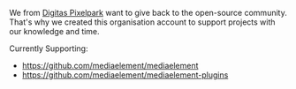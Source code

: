We from [Digitas Pixelpark](https://www.digitaspixelpark.com/) want to give back to the open-source community. That's why we created this organisation account to support  projects with our knowledge and time.

Currently Supporting:
- https://github.com/mediaelement/mediaelement
- https://github.com/mediaelement/mediaelement-plugins
